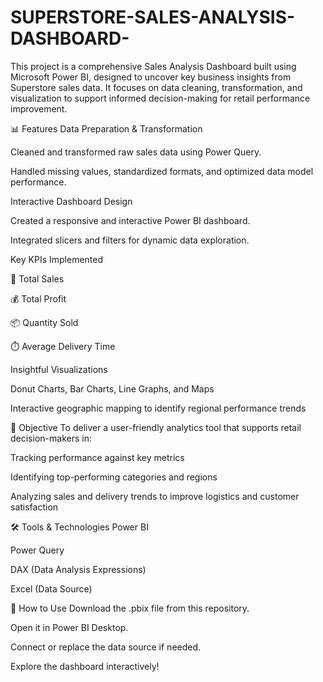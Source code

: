 # SUPERSTORE-SALES-ANALYSIS-DASHBOARD-


This project is a comprehensive Sales Analysis Dashboard built using Microsoft Power BI, designed to uncover key business insights from Superstore sales data. It focuses on data cleaning, transformation, and visualization to support informed decision-making for retail performance improvement.

📊 Features
Data Preparation & Transformation

Cleaned and transformed raw sales data using Power Query.

Handled missing values, standardized formats, and optimized data model performance.

Interactive Dashboard Design

Created a responsive and interactive Power BI dashboard.

Integrated slicers and filters for dynamic data exploration.

Key KPIs Implemented

🛒 Total Sales

💰 Total Profit

📦 Quantity Sold

⏱️ Average Delivery Time

Insightful Visualizations

Donut Charts, Bar Charts, Line Graphs, and Maps

Interactive geographic mapping to identify regional performance trends

📌 Objective
To deliver a user-friendly analytics tool that supports retail decision-makers in:

Tracking performance against key metrics

Identifying top-performing categories and regions

Analyzing sales and delivery trends to improve logistics and customer satisfaction

🛠 Tools & Technologies
Power BI

Power Query

DAX (Data Analysis Expressions)

Excel (Data Source)

🚀 How to Use
Download the .pbix file from this repository.

Open it in Power BI Desktop.

Connect or replace the data source if needed.

Explore the dashboard interactively!
